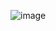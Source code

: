 ![image](https://github.com/RyenHY/Linux-Labs/assets/161639514/bd8fb545-bb22-4055-a9f7-a4707f8827e4)

